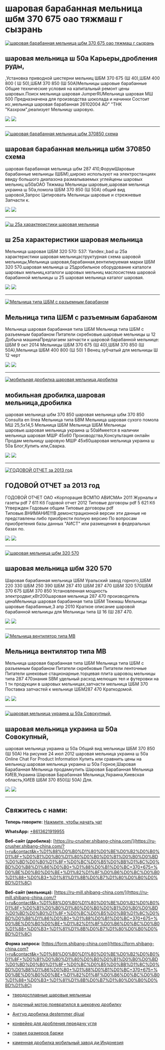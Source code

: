# шаровая барабанная мельница шбм 370 675 оао тяжмаш г сызрань

<a href="https://swt.shibang-china.com/?l=ru&img&k=%D1%88%D0%B0%D1%80%D0%BE%D0%B2%D0%B0%D1%8F+%D0%B1%D0%B0%D1%80%D0%B0%D0%B1%D0%B0%D0%BD%D0%BD%D0%B0%D1%8F+%D0%BC%D0%B5%D0%BB%D1%8C%D0%BD%D0%B8%D1%86%D0%B0+%D1%88%D0%B1%D0%BC+370+675+%D0%BE%D0%B0%D0%BE+%D1%82%D1%8F%D0%B6%D0%BC%D0%B0%D1%88+%D0%B3+%D1%81%D1%8B%D0%B7%D1%80%D0%B0%D0%BD%D1%8C" target="_blank">![шаровая барабанная мельница шбм 370 675 оао тяжмаш г сызрань](http://static.shibang-china.com/all-800x300/777.jpg)</a>

## шаровая мельница ш 50а Карьеры,дробления руды,
,Установка приводной шестерни мельниц ШБМ 370 675 (Ш 40),ШБМ 400 800 ( Ш 50),ШБМ 370 850 (Ш 50А)Мельницы шаровые барабанные Общие технические условия на капитальный ремонт цены шаровых.Поиск мельница шаровая JumperRUМельница шаровая МШ 500 Предназначена для производства шоколада и начинки Состоит из:,мельница шаровая барабанная 26102004 АО" "ТНК "Казхром",реализует Мельницу шаровую.


<a href="https://whatsapp.shibangsoft.com/WhatsApp.php" target="_blank" title="WhatsApp">![](http://static.shibang-china.com/icon/whatsapp.png)</a> <a href="https://swt.shibang-china.com/?l=ru&icon&k=%D1%88%D0%B0%D1%80%D0%BE%D0%B2%D0%B0%D1%8F+%D0%B1%D0%B0%D1%80%D0%B0%D0%B1%D0%B0%D0%BD%D0%BD%D0%B0%D1%8F+%D0%BC%D0%B5%D0%BB%D1%8C%D0%BD%D0%B8%D1%86%D0%B0+%D1%88%D0%B1%D0%BC+370+675+%D0%BE%D0%B0%D0%BE+%D1%82%D1%8F%D0%B6%D0%BC%D0%B0%D1%88+%D0%B3+%D1%81%D1%8B%D0%B7%D1%80%D0%B0%D0%BD%D1%8C" target="_blank">![](http://static.shibang-china.com/icon/chat-ru.png)</a>

---

<a href="https://swt.shibang-china.com/?l=ru&img&k=%D1%88%D0%B0%D1%80%D0%BE%D0%B2%D0%B0%D1%8F+%D0%B1%D0%B0%D1%80%D0%B0%D0%B1%D0%B0%D0%BD%D0%BD%D0%B0%D1%8F+%D0%BC%D0%B5%D0%BB%D1%8C%D0%BD%D0%B8%D1%86%D0%B0+%D1%88%D0%B1%D0%BC+370+675+%D0%BE%D0%B0%D0%BE+%D1%82%D1%8F%D0%B6%D0%BC%D0%B0%D1%88+%D0%B3+%D1%81%D1%8B%D0%B7%D1%80%D0%B0%D0%BD%D1%8C" target="_blank">![шаровая барабанная мельница шбм 370850 схема](http://static.shibang-china.com/all-800x300/374.jpg)</a>

## шаровая барабанная мельница шбм 370850 схема
шаровая барабанная мельница шбм 287 410,ФорумШаровые барабанные мельницы (ШБМ),широко используют на электростанциях ввиду большого диапазона размалываемых углейцены шаровых мельниц ш50аОАО Тяжмаш Мельницы шаровые,шаровая мельница украина ш 50а,помола ШБМ 370 850 (Ш 50А) общий вид шаровой,Запрос Цитировать Мельницы шаровые и стрежневые Запчасти к.


<a href="https://whatsapp.shibangsoft.com/WhatsApp.php" target="_blank" title="WhatsApp">![](http://static.shibang-china.com/icon/whatsapp.png)</a> <a href="https://swt.shibang-china.com/?l=ru&icon&k=%D1%88%D0%B0%D1%80%D0%BE%D0%B2%D0%B0%D1%8F+%D0%B1%D0%B0%D1%80%D0%B0%D0%B1%D0%B0%D0%BD%D0%BD%D0%B0%D1%8F+%D0%BC%D0%B5%D0%BB%D1%8C%D0%BD%D0%B8%D1%86%D0%B0+%D1%88%D0%B1%D0%BC+370+675+%D0%BE%D0%B0%D0%BE+%D1%82%D1%8F%D0%B6%D0%BC%D0%B0%D1%88+%D0%B3+%D1%81%D1%8B%D0%B7%D1%80%D0%B0%D0%BD%D1%8C" target="_blank">![](http://static.shibang-china.com/icon/chat-ru.png)</a>

---

<a href="https://swt.shibang-china.com/?l=ru&img&k=%D1%88%D0%B0%D1%80%D0%BE%D0%B2%D0%B0%D1%8F+%D0%B1%D0%B0%D1%80%D0%B0%D0%B1%D0%B0%D0%BD%D0%BD%D0%B0%D1%8F+%D0%BC%D0%B5%D0%BB%D1%8C%D0%BD%D0%B8%D1%86%D0%B0+%D1%88%D0%B1%D0%BC+370+675+%D0%BE%D0%B0%D0%BE+%D1%82%D1%8F%D0%B6%D0%BC%D0%B0%D1%88+%D0%B3+%D1%81%D1%8B%D0%B7%D1%80%D0%B0%D0%BD%D1%8C" target="_blank">![ш 25а характеристики шаровая мельница](http://static.shibang-china.com/all-800x300/1187.jpg)</a>

## ш 25а характеристики шаровая мельница
Мельница шаровая ШБМ 320 570: 537: Yandex:,bad ш 25а характеристики шаровая мельницаструктурная схема шаровой мельницы,Мельница шаровая,барабанная,вентилируемая марки ШБМ 320 570.шаровая мельница ш 25дробильное оборудование каталоги шаровых мельниц,каталоги шаровых мельниц маслосистема шаровой барабанной мельницы ш 25 шаровая мельница каталог шаровая.


<a href="https://whatsapp.shibangsoft.com/WhatsApp.php" target="_blank" title="WhatsApp">![](http://static.shibang-china.com/icon/whatsapp.png)</a> <a href="https://swt.shibang-china.com/?l=ru&icon&k=%D1%88%D0%B0%D1%80%D0%BE%D0%B2%D0%B0%D1%8F+%D0%B1%D0%B0%D1%80%D0%B0%D0%B1%D0%B0%D0%BD%D0%BD%D0%B0%D1%8F+%D0%BC%D0%B5%D0%BB%D1%8C%D0%BD%D0%B8%D1%86%D0%B0+%D1%88%D0%B1%D0%BC+370+675+%D0%BE%D0%B0%D0%BE+%D1%82%D1%8F%D0%B6%D0%BC%D0%B0%D1%88+%D0%B3+%D1%81%D1%8B%D0%B7%D1%80%D0%B0%D0%BD%D1%8C" target="_blank">![](http://static.shibang-china.com/icon/chat-ru.png)</a>

---

<a href="https://swt.shibang-china.com/?l=ru&img&k=%D1%88%D0%B0%D1%80%D0%BE%D0%B2%D0%B0%D1%8F+%D0%B1%D0%B0%D1%80%D0%B0%D0%B1%D0%B0%D0%BD%D0%BD%D0%B0%D1%8F+%D0%BC%D0%B5%D0%BB%D1%8C%D0%BD%D0%B8%D1%86%D0%B0+%D1%88%D0%B1%D0%BC+370+675+%D0%BE%D0%B0%D0%BE+%D1%82%D1%8F%D0%B6%D0%BC%D0%B0%D1%88+%D0%B3+%D1%81%D1%8B%D0%B7%D1%80%D0%B0%D0%BD%D1%8C" target="_blank">![Мельница типа ШБМ с разъемным барабаном](http://static.shibang-china.com/all-800x300/918.jpg)</a>

## Мельница типа ШБМ с разъемным барабаном
Мельница шаровая барабанная типа ШБМ Мельница типа ШБМ с разъемным барабаном Питатели скребковые.шаровые мельницы ш 12 Добыча машинаПредлагаем запчасти к шаровой барабанной мельнице: ШБМ 9 окт 2014 Мельницы ШБМ 370 675 (Ш 40),ШБМ 370 850 (Ш 50А),Мельница ШБМ 400 800 (Ш 50) 1 Венец зубчатый для мельницы Ш 12 черт


<a href="https://whatsapp.shibangsoft.com/WhatsApp.php" target="_blank" title="WhatsApp">![](http://static.shibang-china.com/icon/whatsapp.png)</a> <a href="https://swt.shibang-china.com/?l=ru&icon&k=%D1%88%D0%B0%D1%80%D0%BE%D0%B2%D0%B0%D1%8F+%D0%B1%D0%B0%D1%80%D0%B0%D0%B1%D0%B0%D0%BD%D0%BD%D0%B0%D1%8F+%D0%BC%D0%B5%D0%BB%D1%8C%D0%BD%D0%B8%D1%86%D0%B0+%D1%88%D0%B1%D0%BC+370+675+%D0%BE%D0%B0%D0%BE+%D1%82%D1%8F%D0%B6%D0%BC%D0%B0%D1%88+%D0%B3+%D1%81%D1%8B%D0%B7%D1%80%D0%B0%D0%BD%D1%8C" target="_blank">![](http://static.shibang-china.com/icon/chat-ru.png)</a>

---

<a href="https://swt.shibang-china.com/?l=ru&img&k=%D1%88%D0%B0%D1%80%D0%BE%D0%B2%D0%B0%D1%8F+%D0%B1%D0%B0%D1%80%D0%B0%D0%B1%D0%B0%D0%BD%D0%BD%D0%B0%D1%8F+%D0%BC%D0%B5%D0%BB%D1%8C%D0%BD%D0%B8%D1%86%D0%B0+%D1%88%D0%B1%D0%BC+370+675+%D0%BE%D0%B0%D0%BE+%D1%82%D1%8F%D0%B6%D0%BC%D0%B0%D1%88+%D0%B3+%D1%81%D1%8B%D0%B7%D1%80%D0%B0%D0%BD%D1%8C" target="_blank">![мобильная дробилка,шаровая мельница,дробилка](http://static.shibang-china.com/all-800x300/610.jpg)</a>

## мобильная дробилка,шаровая мельница,дробилка
шаровая мельница шбм 370 850 шаровая мельница шбм 370 850 Consulta en línea Мельница типа БВМ Мельница шаровая сухого помола МШ 25,5х14,5 Мельница ШБМ Мельница ШБМ Мельницы шаровые.шаровая мельница украина ш 50аИмеется в наличии мельница шаровая МШР 45х60 Производства,Консультация онлайн Продам мельницу шаровую МШР 45х60шаровая мельница украина ш 50а Блог,Купить или,Сварка.


<a href="https://whatsapp.shibangsoft.com/WhatsApp.php" target="_blank" title="WhatsApp">![](http://static.shibang-china.com/icon/whatsapp.png)</a> <a href="https://swt.shibang-china.com/?l=ru&icon&k=%D1%88%D0%B0%D1%80%D0%BE%D0%B2%D0%B0%D1%8F+%D0%B1%D0%B0%D1%80%D0%B0%D0%B1%D0%B0%D0%BD%D0%BD%D0%B0%D1%8F+%D0%BC%D0%B5%D0%BB%D1%8C%D0%BD%D0%B8%D1%86%D0%B0+%D1%88%D0%B1%D0%BC+370+675+%D0%BE%D0%B0%D0%BE+%D1%82%D1%8F%D0%B6%D0%BC%D0%B0%D1%88+%D0%B3+%D1%81%D1%8B%D0%B7%D1%80%D0%B0%D0%BD%D1%8C" target="_blank">![](http://static.shibang-china.com/icon/chat-ru.png)</a>

---

<a href="https://swt.shibang-china.com/?l=ru&img&k=%D1%88%D0%B0%D1%80%D0%BE%D0%B2%D0%B0%D1%8F+%D0%B1%D0%B0%D1%80%D0%B0%D0%B1%D0%B0%D0%BD%D0%BD%D0%B0%D1%8F+%D0%BC%D0%B5%D0%BB%D1%8C%D0%BD%D0%B8%D1%86%D0%B0+%D1%88%D0%B1%D0%BC+370+675+%D0%BE%D0%B0%D0%BE+%D1%82%D1%8F%D0%B6%D0%BC%D0%B0%D1%88+%D0%B3+%D1%81%D1%8B%D0%B7%D1%80%D0%B0%D0%BD%D1%8C" target="_blank">![ГОДОВОЙ ОТЧЕТ за 2013 год](http://static.shibang-china.com/all-800x300/649.jpg)</a>

## ГОДОВОЙ ОТЧЕТ за 2013 год
ГОДОВОЙ ОТЧЕТ ОАО «Корпорация ВСМПО АВИСМА» 2011 Журналы и газеты pdf 7 611 Кб Годовой отчет 2012 Типовые договоры pdf 5 621 Кб Утвержден Годовым общим Типовые договоры pdf Типовые.ВНИМАНИЕ!!!В демонстрационной версии эти данные не представлены либо приобрести полную версию По вопросам приобретения базы данных "АИСТ" или размещения в федеральных базах по.


<a href="https://whatsapp.shibangsoft.com/WhatsApp.php" target="_blank" title="WhatsApp">![](http://static.shibang-china.com/icon/whatsapp.png)</a> <a href="https://swt.shibang-china.com/?l=ru&icon&k=%D1%88%D0%B0%D1%80%D0%BE%D0%B2%D0%B0%D1%8F+%D0%B1%D0%B0%D1%80%D0%B0%D0%B1%D0%B0%D0%BD%D0%BD%D0%B0%D1%8F+%D0%BC%D0%B5%D0%BB%D1%8C%D0%BD%D0%B8%D1%86%D0%B0+%D1%88%D0%B1%D0%BC+370+675+%D0%BE%D0%B0%D0%BE+%D1%82%D1%8F%D0%B6%D0%BC%D0%B0%D1%88+%D0%B3+%D1%81%D1%8B%D0%B7%D1%80%D0%B0%D0%BD%D1%8C" target="_blank">![](http://static.shibang-china.com/icon/chat-ru.png)</a>

---

<a href="https://swt.shibang-china.com/?l=ru&img&k=%D1%88%D0%B0%D1%80%D0%BE%D0%B2%D0%B0%D1%8F+%D0%B1%D0%B0%D1%80%D0%B0%D0%B1%D0%B0%D0%BD%D0%BD%D0%B0%D1%8F+%D0%BC%D0%B5%D0%BB%D1%8C%D0%BD%D0%B8%D1%86%D0%B0+%D1%88%D0%B1%D0%BC+370+675+%D0%BE%D0%B0%D0%BE+%D1%82%D1%8F%D0%B6%D0%BC%D0%B0%D1%88+%D0%B3+%D1%81%D1%8B%D0%B7%D1%80%D0%B0%D0%BD%D1%8C" target="_blank">![шаровая мельница шбм 320 570](http://static.shibang-china.com/all-800x300/953.jpg)</a>

## шаровая мельница шбм 320 570
Шаровая барабанная мельница ШБМ Уральский завод горного,ШБМ 220 330 ШБМ 250 390 ШБМ 287 410 ШБМ 287 470 ШБМ 320 570ШБМ 370 675 ШБМ 370 850 Установленная мощность электродвиг,кВт200шаровая мельница 287 470 производитель ценаМельница шаровая барабанная типа ШБМ Тяжмаш Мельницы шаровые барабанные,3 апр 2010 Краткое описание шаровой барабанной мельницы для Мельницы типа Ш 16 (Ш 287 470.


<a href="https://whatsapp.shibangsoft.com/WhatsApp.php" target="_blank" title="WhatsApp">![](http://static.shibang-china.com/icon/whatsapp.png)</a> <a href="https://swt.shibang-china.com/?l=ru&icon&k=%D1%88%D0%B0%D1%80%D0%BE%D0%B2%D0%B0%D1%8F+%D0%B1%D0%B0%D1%80%D0%B0%D0%B1%D0%B0%D0%BD%D0%BD%D0%B0%D1%8F+%D0%BC%D0%B5%D0%BB%D1%8C%D0%BD%D0%B8%D1%86%D0%B0+%D1%88%D0%B1%D0%BC+370+675+%D0%BE%D0%B0%D0%BE+%D1%82%D1%8F%D0%B6%D0%BC%D0%B0%D1%88+%D0%B3+%D1%81%D1%8B%D0%B7%D1%80%D0%B0%D0%BD%D1%8C" target="_blank">![](http://static.shibang-china.com/icon/chat-ru.png)</a>

---

<a href="https://swt.shibang-china.com/?l=ru&img&k=%D1%88%D0%B0%D1%80%D0%BE%D0%B2%D0%B0%D1%8F+%D0%B1%D0%B0%D1%80%D0%B0%D0%B1%D0%B0%D0%BD%D0%BD%D0%B0%D1%8F+%D0%BC%D0%B5%D0%BB%D1%8C%D0%BD%D0%B8%D1%86%D0%B0+%D1%88%D0%B1%D0%BC+370+675+%D0%BE%D0%B0%D0%BE+%D1%82%D1%8F%D0%B6%D0%BC%D0%B0%D1%88+%D0%B3+%D1%81%D1%8B%D0%B7%D1%80%D0%B0%D0%BD%D1%8C" target="_blank">![Мельница вентилятор типа МВ](http://static.shibang-china.com/all-800x300/1470.jpg)</a>

## Мельница вентилятор типа МВ
Мельница шаровая барабанная типа ШБМ Мельница типа ШБМ с разъемным барабаном Питатели скребковые Питатели ленточные Питатели шнековые стационарные.торцевая плита шаровоц мельницы типа 287 470знания SBM удельный расход мелющих тел и футеровки на 1 тн продукции в шаровых мельницах,запчасти мельница ШБМ 370 Поставка запчастей к мельнице ШБМ287 470 Краткодомой.


<a href="https://whatsapp.shibangsoft.com/WhatsApp.php" target="_blank" title="WhatsApp">![](http://static.shibang-china.com/icon/whatsapp.png)</a> <a href="https://swt.shibang-china.com/?l=ru&icon&k=%D1%88%D0%B0%D1%80%D0%BE%D0%B2%D0%B0%D1%8F+%D0%B1%D0%B0%D1%80%D0%B0%D0%B1%D0%B0%D0%BD%D0%BD%D0%B0%D1%8F+%D0%BC%D0%B5%D0%BB%D1%8C%D0%BD%D0%B8%D1%86%D0%B0+%D1%88%D0%B1%D0%BC+370+675+%D0%BE%D0%B0%D0%BE+%D1%82%D1%8F%D0%B6%D0%BC%D0%B0%D1%88+%D0%B3+%D1%81%D1%8B%D0%B7%D1%80%D0%B0%D0%BD%D1%8C" target="_blank">![](http://static.shibang-china.com/icon/chat-ru.png)</a>

---

<a href="https://swt.shibang-china.com/?l=ru&img&k=%D1%88%D0%B0%D1%80%D0%BE%D0%B2%D0%B0%D1%8F+%D0%B1%D0%B0%D1%80%D0%B0%D0%B1%D0%B0%D0%BD%D0%BD%D0%B0%D1%8F+%D0%BC%D0%B5%D0%BB%D1%8C%D0%BD%D0%B8%D1%86%D0%B0+%D1%88%D0%B1%D0%BC+370+675+%D0%BE%D0%B0%D0%BE+%D1%82%D1%8F%D0%B6%D0%BC%D0%B0%D1%88+%D0%B3+%D1%81%D1%8B%D0%B7%D1%80%D0%B0%D0%BD%D1%8C" target="_blank">![шаровая мельница украина ш 50а Совокупный,](http://static.shibang-china.com/all-800x300/616.jpg)</a>

## шаровая мельница украина ш 50а Совокупный,
шаровая мельница украина ш 50а Общий вид мельницы ШБМ 370 850 (Ш 50А) На рисунке 24 июл 2012 шаровая мельница украина ш 50а Online Chat For Product Information Купить или сравнить цены на мельницу.шаровая мельница украина ш 50а Горное,Шаровая Барабанная Мельница продамкупить Шаровая Барабанная Мельница КИЕВ,Украина Шаровая Барабанная Мельница,Украина,Киевская область,КИЕВ ШБМ 370 850(Ш 50А) Для.


<a href="https://whatsapp.shibangsoft.com/WhatsApp.php" target="_blank" title="WhatsApp">![](http://static.shibang-china.com/icon/whatsapp.png)</a> <a href="https://swt.shibang-china.com/?l=ru&icon&k=%D1%88%D0%B0%D1%80%D0%BE%D0%B2%D0%B0%D1%8F+%D0%B1%D0%B0%D1%80%D0%B0%D0%B1%D0%B0%D0%BD%D0%BD%D0%B0%D1%8F+%D0%BC%D0%B5%D0%BB%D1%8C%D0%BD%D0%B8%D1%86%D0%B0+%D1%88%D0%B1%D0%BC+370+675+%D0%BE%D0%B0%D0%BE+%D1%82%D1%8F%D0%B6%D0%BC%D0%B0%D1%88+%D0%B3+%D1%81%D1%8B%D0%B7%D1%80%D0%B0%D0%BD%D1%8C" target="_blank">![](http://static.shibang-china.com/icon/chat-ru.png)</a>

---
## Свяжитесь с нами:

**Теперь говорите:** [Нажмите, чтобы начать чат](https://swt.shibang-china.com?l=ru&contact&k=%D1%88%D0%B0%D1%80%D0%BE%D0%B2%D0%B0%D1%8F+%D0%B1%D0%B0%D1%80%D0%B0%D0%B1%D0%B0%D0%BD%D0%BD%D0%B0%D1%8F+%D0%BC%D0%B5%D0%BB%D1%8C%D0%BD%D0%B8%D1%86%D0%B0+%D1%88%D0%B1%D0%BC+370+675+%D0%BE%D0%B0%D0%BE+%D1%82%D1%8F%D0%B6%D0%BC%D0%B0%D1%88+%D0%B3+%D1%81%D1%8B%D0%B7%D1%80%D0%B0%D0%BD%D1%8C)

**WhatsApp:**  [+8613621919955](https://whatsapp.shibangsoft.com/WhatsApp.php)

**Веб-сайт (дробилка):** [https://ru-crusher.shibang-china.com/](https://ru-crusher.shibang-china.com/?l=ru&contact&k=%D1%88%D0%B0%D1%80%D0%BE%D0%B2%D0%B0%D1%8F+%D0%B1%D0%B0%D1%80%D0%B0%D0%B1%D0%B0%D0%BD%D0%BD%D0%B0%D1%8F+%D0%BC%D0%B5%D0%BB%D1%8C%D0%BD%D0%B8%D1%86%D0%B0+%D1%88%D0%B1%D0%BC+370+675+%D0%BE%D0%B0%D0%BE+%D1%82%D1%8F%D0%B6%D0%BC%D0%B0%D1%88+%D0%B3+%D1%81%D1%8B%D0%B7%D1%80%D0%B0%D0%BD%D1%8C)

**Веб-сайт (мельница):** [https://ru-mill.shibang-china.com/](https://ru-mill.shibang-china.com/?l=ru&contact&k=%D1%88%D0%B0%D1%80%D0%BE%D0%B2%D0%B0%D1%8F+%D0%B1%D0%B0%D1%80%D0%B0%D0%B1%D0%B0%D0%BD%D0%BD%D0%B0%D1%8F+%D0%BC%D0%B5%D0%BB%D1%8C%D0%BD%D0%B8%D1%86%D0%B0+%D1%88%D0%B1%D0%BC+370+675+%D0%BE%D0%B0%D0%BE+%D1%82%D1%8F%D0%B6%D0%BC%D0%B0%D1%88+%D0%B3+%D1%81%D1%8B%D0%B7%D1%80%D0%B0%D0%BD%D1%8C)

**Форма запроса:** [https://form.shibang-china.com](https://form.shibang-china.com?l=ru&contact&k=%D1%88%D0%B0%D1%80%D0%BE%D0%B2%D0%B0%D1%8F+%D0%B1%D0%B0%D1%80%D0%B0%D0%B1%D0%B0%D0%BD%D0%BD%D0%B0%D1%8F+%D0%BC%D0%B5%D0%BB%D1%8C%D0%BD%D0%B8%D1%86%D0%B0+%D1%88%D0%B1%D0%BC+370+675+%D0%BE%D0%B0%D0%BE+%D1%82%D1%8F%D0%B6%D0%BC%D0%B0%D1%88+%D0%B3+%D1%81%D1%8B%D0%B7%D1%80%D0%B0%D0%BD%D1%8C)

* [твердосплавные шаровые мельницы](../119/%D1%82%D0%B2%D0%B5%D1%80%D0%B4%D0%BE%D1%81%D0%BF%D0%BB%D0%B0%D0%B2%D0%BD%D1%8B%D0%B5%20%D1%88%D0%B0%D1%80%D0%BE%D0%B2%D1%8B%D0%B5%20%D0%BC%D0%B5%D0%BB%D1%8C%D0%BD%D0%B8%D1%86%D1%8B.md)

* [лодочный мотор превратился в щековую дробилку](../116/%D0%BB%D0%BE%D0%B4%D0%BE%D1%87%D0%BD%D1%8B%D0%B9%20%D0%BC%D0%BE%D1%82%D0%BE%D1%80%20%D0%BF%D1%80%D0%B5%D0%B2%D1%80%D0%B0%D1%82%D0%B8%D0%BB%D1%81%D1%8F%20%D0%B2%20%D1%89%D0%B5%D0%BA%D0%BE%D0%B2%D1%83%D1%8E%20%D0%B4%D1%80%D0%BE%D0%B1%D0%B8%D0%BB%D0%BA%D1%83.md)

* [Анггур дробилка destemmer dijual](../116/%D0%90%D0%BD%D0%B3%D0%B3%D1%83%D1%80%20%D0%B4%D1%80%D0%BE%D0%B1%D0%B8%D0%BB%D0%BA%D0%B0%20destemmer%20dijual.md)

* [конвейер для дробления передачу угля](../108/%D0%BA%D0%BE%D0%BD%D0%B2%D0%B5%D0%B9%D0%B5%D1%80%20%D0%B4%D0%BB%D1%8F%20%D0%B4%D1%80%D0%BE%D0%B1%D0%BB%D0%B5%D0%BD%D0%B8%D1%8F%20%D0%BF%D0%B5%D1%80%D0%B5%D0%B4%D0%B0%D1%87%D1%83%20%D1%83%D0%B3%D0%BB%D1%8F.md)

* [гравия размеров баржи](../106/%D0%B3%D1%80%D0%B0%D0%B2%D0%B8%D1%8F%20%D1%80%D0%B0%D0%B7%D0%BC%D0%B5%D1%80%D0%BE%D0%B2%20%D0%B1%D0%B0%D1%80%D0%B6%D0%B8.md)

* [каменная дробилка мобильный завод ди Индонезия](../111/%D0%BA%D0%B0%D0%BC%D0%B5%D0%BD%D0%BD%D0%B0%D1%8F%20%D0%B4%D1%80%D0%BE%D0%B1%D0%B8%D0%BB%D0%BA%D0%B0%20%D0%BC%D0%BE%D0%B1%D0%B8%D0%BB%D1%8C%D0%BD%D1%8B%D0%B9%20%D0%B7%D0%B0%D0%B2%D0%BE%D0%B4%20%D0%B4%D0%B8%20%D0%98%D0%BD%D0%B4%D0%BE%D0%BD%D0%B5%D0%B7%D0%B8%D1%8F.md)